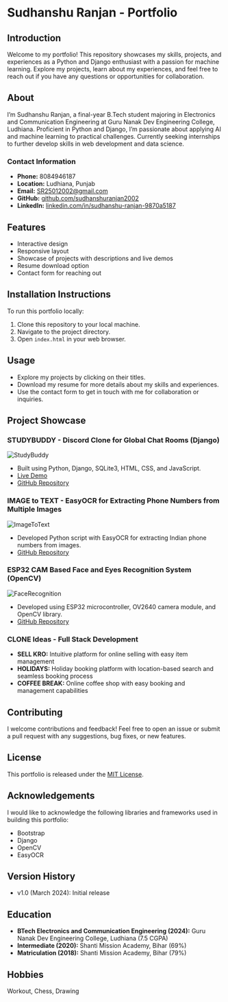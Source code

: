 # Sudhanshu Ranjan - Portfolio

## Introduction
Welcome to my portfolio! This repository showcases my skills, projects, and experiences as a Python and Django enthusiast with a passion for machine learning. Explore my projects, learn about my experiences, and feel free to reach out if you have any questions or opportunities for collaboration.

## About
I’m Sudhanshu Ranjan, a final-year B.Tech student majoring in Electronics and Communication Engineering at Guru Nanak Dev Engineering College, Ludhiana. Proficient in Python and Django, I’m passionate about applying AI and machine learning to practical challenges. Currently seeking internships to further develop skills in web development and data science.

### Contact Information
- **Phone:** 8084946187
- **Location:** Ludhiana, Punjab
- **Email:** [SR25012002@gmail.com](mailto:SR25012002@gmail.com)
- **GitHub:** [github.com/sudhanshuranjan2002](https://github.com/sudhanshuranjan2002)
- **LinkedIn:** [linkedin.com/in/sudhanshu-ranjan-9870a5187](https://www.linkedin.com/in/sudhanshu-ranjan-9870a5187)

## Features
- Interactive design
- Responsive layout
- Showcase of projects with descriptions and live demos
- Resume download option
- Contact form for reaching out

## Installation Instructions
To run this portfolio locally:
1. Clone this repository to your local machine.
2. Navigate to the project directory.
3. Open `index.html` in your web browser.

## Usage
- Explore my projects by clicking on their titles.
- Download my resume for more details about my skills and experiences.
- Use the contact form to get in touch with me for collaboration or inquiries.

## Project Showcase
### STUDYBUDDY - Discord Clone for Global Chat Rooms (Django)
![StudyBuddy](link/to/studybuddy/screenshot.png)
- Built using Python, Django, SQLite3, HTML, CSS, and JavaScript.
- [Live Demo](link/to/studybuddy/demo)
- [GitHub Repository](link/to/studybuddy/repo)

### IMAGE to TEXT - EasyOCR for Extracting Phone Numbers from Multiple Images
![ImageToText](link/to/imagetotext/screenshot.png)
- Developed Python script with EasyOCR for extracting Indian phone numbers from images.
- [GitHub Repository](link/to/imagetotext/repo)

### ESP32 CAM Based Face and Eyes Recognition System (OpenCV)
![FaceRecognition](link/to/facerecognition/screenshot.png)
- Developed using ESP32 microcontroller, OV2640 camera module, and OpenCV library.
- [GitHub Repository](link/to/facerecognition/repo)

### CLONE Ideas - Full Stack Development
- **SELL KRO:** Intuitive platform for online selling with easy item management
- **HOLIDAYS:** Holiday booking platform with location-based search and seamless booking process
- **COFFEE BREAK:** Online coffee shop with easy booking and management capabilities

## Contributing
I welcome contributions and feedback! Feel free to open an issue or submit a pull request with any suggestions, bug fixes, or new features.

## License
This portfolio is released under the [MIT License](LICENSE).

## Acknowledgements
I would like to acknowledge the following libraries and frameworks used in building this portfolio:
- Bootstrap
- Django
- OpenCV
- EasyOCR

## Version History
- v1.0 (March 2024): Initial release

## Education
- **BTech Electronics and Communication Engineering (2024):** Guru Nanak Dev Engineering College, Ludhiana (7.5 CGPA)
- **Intermediate (2020):** Shanti Mission Academy, Bihar (69%)
- **Matriculation (2018):** Shanti Mission Academy, Bihar (79%)

## Hobbies
Workout, Chess, Drawing
